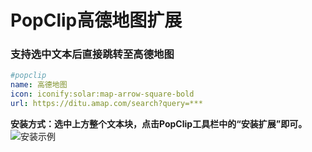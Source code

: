 # PopClip高德地图扩展
### 支持选中文本后直接跳转至高德地图
```yaml
#popclip
name: 高德地图
icon: iconify:solar:map-arrow-square-bold
url: https://ditu.amap.com/search?query=***
```
**安装方式：选中上方整个文本块，点击PopClip工具栏中的“安装扩展”即可。**
![安装示例](https://www.popclip.app/assets/shot-snippet-install-3.BxTRh4Tr.png)
